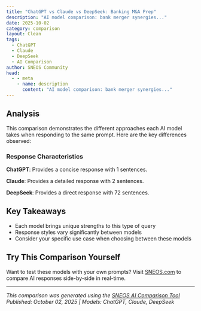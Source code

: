 ```yaml
---
title: "ChatGPT vs Claude vs DeepSeek: Banking M&A Prep"
description: "AI model comparison: bank merger synergies..."
date: 2025-10-02
category: comparison
layout: Clean
tags:
  - ChatGPT
  - Claude
  - DeepSeek
  - AI Comparison
author: SNEOS Community
head:
  - - meta
    - name: description
      content: "AI model comparison: bank merger synergies..."
---
```


<ChatComparison
  title="ChatGPT vs Claude vs DeepSeek: Banking M&amp;A Prep"
  prompt="bank merger synergies"
  :responses='{
    "ChatGPT": "Error calling OpenAI API.",
    "Claude": "# Bank Merger Synergies\n\nBank mergers are often justified by potential synergies that can create value for shareholders and stakeholders. Here are the main types:\n\n## **Cost Synergies**\n\n### Branch Network Optimization\n- **Branch consolidation**: Eliminating overlapping branches in same markets\n- **Real estate savings**: Reducing lease/ownership costs\n- **Operational efficiency**: Streamlining branch operations\n\n### Technology Integration\n- **System consolidation**: Merging IT platforms and databases\n- **Digital transformation**: Leveraging best-in-class technology\n- **Automation**: Reducing manual processes\n\n### Staff Rationalization\n- **Elimination of duplicate roles**: Particularly in corporate functions\n- **Management consolidation**: Reducing executive layers\n- **Administrative efficiency**: Combining back-office operations\n\n## **Revenue Synergies**\n\n### Cross-Selling Opportunities\n- **Product bundling**: Offering combined bank\u0027s full product suite\n- **Customer wallet expansion**: Increasing share of customer banking relationships\n- **Geographic expansion**: Accessing new markets through acquired branches\n\n### Enhanced Capabilities\n- **Investment banking**: Combining commercial and investment banking expertise\n- **Wealth management**: Cross-referrals between retail and private banking\n- **Corporate banking**: Larger lending capacity for bigger deals\n\n## **Scale Benefits**\n\n### Funding Advantages\n- **Lower cost of funds**: Better credit ratings and wholesale funding terms\n- **Deposit base expansion**: More stable, diversified funding sources\n- **Capital efficiency**: Better regulatory capital ratios\n\n### Market Power\n- **Pricing power**: Reduced competition in certain markets\n- **Negotiating leverage**: Better terms with vendors and counterparties\n- **Regulatory advantages**: Too-big-to-fail considerations\n\n## **Common Challenges**\n\n### Integration Risks\n- **Cultural clashes**: Different corporate cultures and practices\n- **Customer attrition**: Loss of customers during transition\n- **System integration**: Complex and costly IT integration\n- **Regulatory delays**: Extended approval processes\n\n### Execution Difficulties\n- **Overestimated synergies**: Benefits often lower than projected\n- **Integration costs**: Higher than anticipated transition expenses\n- **Timeline delays**: Longer implementation than planned\n- **Management distraction**: Focus diverted from daily operations\n\n## **Success Factors**\n\n### Strategic Alignment\n- **Clear value proposition**: Well-defined synergy targets\n- **Compatible business models**: Similar risk profiles and strategies\n- **Geographic/product complementarity**: Minimal overlap or strategic overlap\n\n### Execution Excellence\n- **Strong integration planning**: Detailed, timeline-driven approach\n- **Communication strategy**: Clear messaging to all stakeholders\n- **Talent retention**: Keeping key personnel during transition\n- **Customer focus**: Maintaining service levels throughout integration\n\n## **Regulatory Considerations**\n\n### Antitrust Review\n- **Market concentration**: Impact on local banking markets\n- **Consumer choice**: Maintaining competitive options\n- **Community impact**: Effects on local lending and services\n\n### Financial Stability\n- **Systemic risk**: Creating institutions \u0022too big to fail\u0022\n- **Capital adequacy**: Meeting enhanced regulatory requirements\n- **Risk management**: Demonstrating effective risk controls\n\nBank merger synergies can create significant value when properly executed, but success depends heavily on thorough planning, realistic expectations, and flawless execution of the integration process.",
    "DeepSeek": "Of course. This is a core concept in finance and strategy. Let\u0027s break down bank merger synergies in detail.\n\n### Executive Summary\n\n**Bank merger synergies** are the financial and operational benefits that are expected to result from the combination of two banks, where the performance of the merged entity is greater than the sum of the two separate banks. In simple terms, it\u0027s the \u00222 \u002B 2 = 5\u0022 effect. The pursuit of these synergies is the primary financial justification for most bank mergers.\n\nSynergies are broadly categorized into two main types: **Cost Synergies** and **Revenue Synergies.**\n\n---\n\n### 1. Cost Synergies (The Easier to Quantify and Achieve)\n\nThese are savings achieved by eliminating redundant costs. They are often the most immediate and reliably quantified source of value in a bank merger.\n\n**Key Sources of Cost Synergies:**\n\n*   **Branch Network Optimization:** This is often the biggest source of savings. If both banks have branches in the same geographic area, the merged entity can:\n    *   **Close overlapping branches:** This saves on real estate costs, utilities, and staffing.\n    *   **Consolidate back-office operations:** Combine processing centers for checks, loans, and deposits.\n*   **Headcount Reduction (Eliminating Duplication):**\n    *   Redundant roles in corporate functions like Finance, HR, Marketing, and IT are often eliminated.\n    *   Management layers are streamlined.\n*   **Technology and Systems Consolidation:**\n    *   Migrating all customers onto a single core banking system.\n    *   Consolidating data centers and vendor contracts (e.g., for software licenses).\n    *   This is complex and costly upfront but yields significant long-term savings.\n*   **Marketing and Branding Efficiencies:**\n    *   Operating under one brand reduces advertising and promotional expenses.\n*   **Corporate Overhead:**\n    *   Consolidating headquarters, reducing board and governance costs, and leveraging scale in procurement.\n\n**Example:** If Bank A and Bank B merge and they have 10 branches within a mile of each other, they might close 5. This saves 5 sets of rent, utilities, and teller salaries, while (hopefully) retaining most of the customers.\n\n---\n\n### 2. Revenue Synergies (The Harder to Achieve, but Higher Upside)\n\nThese are opportunities to generate more revenue than the two banks could independently. They are often more strategic and take longer to materialize.\n\n**Key Sources of Revenue Synergies:**\n\n*   **Cross-Selling Products:** This is the most common revenue synergy.\n    *   A bank strong in retail banking can sell its checking accounts and credit cards to the commercial clients of the other bank.\n    *   A bank with a wealthy private client base can sell more investment and wealth management products from the merged partner.\n*   **Expanded Geographic Footprint:**\n    *   A bank limited to one region can instantly gain access to new, attractive markets without building branches from scratch.\n*   **Product and Capability Enhancement:**\n    *   One bank might have a superior mortgage or small business lending platform that can now be offered to the other bank\u0027s larger customer base.\n    *   A smaller bank might lack the capital to offer certain services (e.g., investment banking, international trade finance) that the larger partner can provide.\n*   **Enhanced Lending Capacity:**\n    *   The combined bank has a larger capital base, allowing it to underwrite larger loans to bigger clients that neither bank could serve alone.\n*   **Pricing Power:**\n    *   In a concentrated market, the merged bank may have less competition, allowing it to offer slightly less favorable deposit rates or charge higher fees. *(This is often scrutinized by regulators.)*\n\n**Example:** A regional bank with a strong commercial lending business merges with a bank that has a top-tier wealth management arm. The commercial bankers can now introduce their high-net-worth business owners to the wealth management team, generating new fee-based revenue.\n\n---\n\n### The Synergy Math: How It\u0027s Justified\n\nWhen a merger is announced, the acquiring bank will present a detailed synergy forecast to justify the premium paid for the target bank.\n\n**Typical Calculation:**\n\n1.  **One-Time Costs to Achieve Synergies:** These are the upfront expenses required to capture the synergies. They include:\n    *   Severance payments for laid-off employees.\n    *   Costs of closing branches (lease breakage fees).\n    *   Technology integration costs.\n    *   Consultant and legal fees.\n2.  **Annual Run-Rate Synergies:** The total amount of ongoing annual savings or revenue increases once the integration is complete.\n    *   **Cost Synergies:** e.g., \u0022We expect $300 million in annual cost savings by year three.\u0022\n    *   **Revenue Synergies:** e.g., \u0022We expect $150 million in additional annual revenue from cross-selling.\u0022\n\nThe deal is considered financially sound if the **Net Present Value (NPV)** of the future synergy benefits significantly exceeds the one-time costs and the acquisition premium paid.\n\n---\n\n### Challenges and Risks in Realizing Synergies\n\nAchieving projected synergies is notoriously difficult. Key risks include:\n\n*   **Integration Failure:** Clashing cultures, incompatible technology systems, and poor management can derail the entire process.\n*   **Customer Attrition:** When branches close or systems change, a significant number of customers may leave, eroding the projected revenue base.\n*   **Regulatory Hurdles:** Regulators may require divestitures of branches in overlapping markets, reducing the potential cost savings.\n*   **Underestimating Costs:** Integration costs often end up being higher than initially projected.\n*   **Time Delays:** Synergies that take longer to achieve are worth less in today\u0027s money (due to the time value of money).\n*   **Cultural Clash:** The \u0022people problem\u0022 is often the biggest hurdle. Merging two distinct corporate cultures can lead to morale issues, talent flight, and reduced productivity.\n\n### Real-World Example: The BB\u0026T / SunTrust Merger to Form Truist\n\nThis 2019 merger is a classic case where synergies were the central justification.\n\n*   **Announced Synergies:** The banks projected **$1.6 billion** in annual cost synergies, representing ~10% of the combined cost base.\n*   **Sources:** Branch overlaps (they closed hundreds of branches), consolidating technology systems, and streamlining corporate functions.\n*   **Revenue Synergies:** They also highlighted opportunities for cross-selling, particularly by offering SunTrust\u0027s stronger digital and wealth management capabilities to BB\u0026T\u0027s extensive client base.\n\n### Conclusion\n\nBank merger synergies are the engine that drives M\u0026A activity in the financial sector. While **cost synergies** are more tangible and frequently realized, the long-term success of a merger often hinges on the harder-to-achieve **revenue synergies**. The ultimate challenge for management is not just in calculating these synergies on a spreadsheet, but in successfully executing a complex integration to actually capture them."
  }'
  published-date="13:51"
/>

## Analysis

This comparison demonstrates the different approaches each AI model takes when responding to the same prompt. Here are the key differences observed:

### Response Characteristics

**ChatGPT**: Provides a concise response with 1 sentences. 

**Claude**: Provides a detailed response with 2 sentences. 

**DeepSeek**: Provides a direct response with 72 sentences. 

## Key Takeaways

- Each model brings unique strengths to this type of query
- Response styles vary significantly between models
- Consider your specific use case when choosing between these models

## Try This Comparison Yourself

Want to test these models with your own prompts? Visit [SNEOS.com](https://sneos.com) to compare AI responses side-by-side in real-time.

---

*This comparison was generated using the [SNEOS AI Comparison Tool](https://sneos.com)*
*Published: October 02, 2025 | Models: ChatGPT, Claude, DeepSeek*
